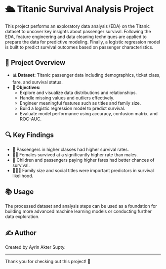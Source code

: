 # 🛳️ Titanic Survival Analysis Project

This project performs an exploratory data analysis (EDA) on the Titanic dataset to uncover key insights about passenger survival. Following the EDA, feature engineering and data cleaning techniques are applied to prepare the data for predictive modeling. Finally, a logistic regression model is built to predict survival outcomes based on passenger characteristics.

## 🚀 Project Overview

- **📊 Dataset:** Titanic passenger data including demographics, ticket class, fare, and survival status.
- **🎯 Objectives:**
  - Explore and visualize data distributions and relationships.
  - Handle missing values and outliers effectively.
  - Engineer meaningful features such as titles and family size.
  - Build a logistic regression model to predict survival.
  - Evaluate model performance using accuracy, confusion matrix, and ROC-AUC.

## 🔍 Key Findings

- 🥇 Passengers in higher classes had higher survival rates.
- 👩‍✈️ Females survived at a significantly higher rate than males.
- 👶 Children and passengers paying higher fares had better chances of survival.
- 👨‍👩‍👧 Family size and social titles were important predictors in survival likelihood.

## 📚 Usage

The processed dataset and analysis steps can be used as a foundation for building more advanced machine learning models or conducting further data exploration.

## ✍️ Author

Created by Ayrin Akter Supty.

---

Thank you for checking out this project! 🙌
